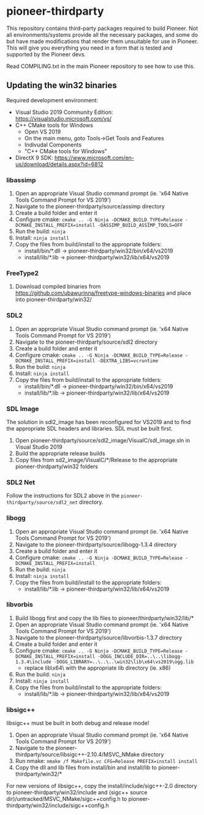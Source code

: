 pioneer-thirdparty
==================

This repository contains third-party packages required to build Pioneer. Not
all environments/systems provide all the necessary packages, and some do but
have made modifications that render them unsuitable for use in Pioneer. This
will give you everything you need in a form that is tested and supported by
the Pioneer devs.

Read COMPILING.txt in the main Pioneer repository to see how to use this.

## Updating the win32 binaries ##

Required development environment:
 - Visual Studio 2019 Community Edition:
   https://visualstudio.microsoft.com/vs/
 - C++ CMake tools for Windows
   - Open VS 2019
   - On the main menu, goto Tools-\>Get Tools and Features
   - Indivudal Components
   - "C++ CMake tools for Windows"
 - DirectX 9 SDK:
   https://www.microsoft.com/en-us/download/details.aspx?id=6812

### libassimp ###

1. Open an appropriate Visual Studio command prompt (ie. 'x64 Native Tools
   Command Prompt for VS 2019')
1. Navigate to the pioneer-thirdparty/source/assimp directory
1. Create a build folder and enter it
1. Configure cmake: `cmake .. -G Ninja -DCMAKE_BUILD_TYPE=Release -DCMAKE_INSTALL_PREFIX=install -DASSIMP_BUILD_ASSIMP_TOOLS=OFF`
1. Run the build: `ninja`
1. Install: `ninja install`
1. Copy the files from build/install to the appropriate folders:
   - install/bin/*.dll -> pioneer-thirdparty/win32/bin/x64/vs2019
   - install/lib/*.lib -> pioneer-thirdparty/win32/lib/x64/vs2019

### FreeType2 ###

1. Download compiled binaries from
   https://github.com/ubawurinna/freetype-windows-binaries and place into
   pioneer-thirdparty/win32/

### SDL2 ###

1. Open an appropriate Visual Studio command prompt (ie. 'x64 Native Tools
   Command Prompt for VS 2019')
1. Navigate to the pioneer-thirdparty/source/sdl2 directory
1. Create a build folder and enter it
1. Configure cmake: `cmake .. -G Ninja -DCMAKE_BUILD_TYPE=Release -DCMAKE_INSTALL_PREFIX=install -DEXTRA_LIBS=vcruntime`
1. Run the build: `ninja`
1. Install: `ninja install`
1. Copy the files from build/install to the appropriate folders:
   - install/bin/*.dll -> pioneer-thirdparty/win32/bin/x64/vs2019
   - install/lib/*.lib -> pioneer-thirdparty/win32/lib/x64/vs2019

### SDL Image ###
The solution in sdl2_image has been reconfigured for VS2019 and to find the
appropriate SDL headers and libraries. SDL must be built first.

1. Open pioneer-thirdparty/source/sdl2_image/VisualC/sdl_image.sln in
   Visual Studio 2019
1. Build the appropriate release builds
1. Copy files from sd2_image/VisualC/*/Release to the appropriate
   pioneer-thirdparty/win32 folders

### SDL2 Net ###

Follow the instructions for SDL2 above in the `pioneer-thirdparty/source/sdl2_net` directory.

### libogg ###

1. Open an appropriate Visual Studio command prompt (ie. 'x64 Native Tools
   Command Prompt for VS 2019')
1. Navigate to the pioneer-thirdparty/source/libogg-1.3.4 directory
1. Create a build folder and enter it
1. Configure cmake: `cmake .. -G Ninja -DCMAKE_BUILD_TYPE=Release -DCMAKE_INSTALL_PREFIX=install`
1. Run the build: `ninja`
1. Install: `ninja install`
1. Copy the files from build/install to the appropriate folders:
   - install/lib/*.lib -> pioneer-thirdparty/win32/lib/x64/vs2019

### libvorbis ###

1. Build libogg first and copy the lib files to pioneer/thirdparty/win32/lib/*
1. Open an appropriate Visual Studio command prompt (ie. 'x64 Native Tools
   Command Prompt for VS 2019')
1. Navigate to the pioneer-thirdparty/source/libvorbis-1.3.7 directory
1. Create a build folder and enter it
1. Configure cmake: `cmake .. -G Ninja -DCMAKE_BUILD_TYPE=Release -DCMAKE_INSTALL_PREFIX=install -DOGG_INCLUDE_DIR=..\..\libogg-1.3.4\include -DOGG_LIBRARY=..\..\..\win32\lib\x64\vs2019\ogg.lib`
   - replace lib\x64\ with the appropriate lib directory (ie. x86)
1. Run the build: `ninja`
1. Install: `ninja install`
1. Copy the files from build/install to the appropriate folders:
   - install/lib/*.lib -> pioneer-thirdparty/win32/lib/x64/vs2019

### libsigc++ ###

libsigc++ must be built in both debug and release mode!

1. Open an appropriate Visual Studio command prompt (ie. 'x64 Native Tools
   Command Prompt for VS 2019')
1. Navigate to the pioneer-thirdparty/source/libsigc++-2.10.4/MSVC_NMake
   directory
1. Run nmake: `nmake /f Makefile.vc CFG=Release PREFIX=install install`
1. Copy the dll and lib files from install/bin and install/lib to pioneer-thirdparty/win32/*

For new versions of libsigc++, copy the install/include/sigc++-2.0 directory to pioneer-thirdparty/win32/include
 and (sigc++ source dir)/untracked/MSVC_NMake/sigc++config.h to pioneer-thirdparty/win32/include/sigc++config.h
